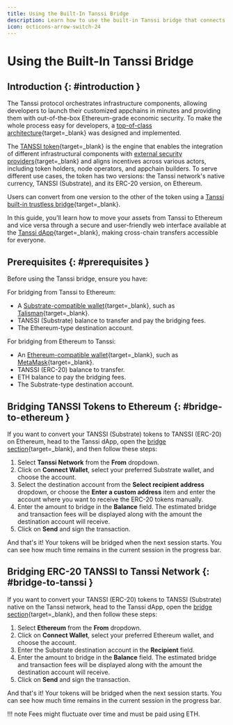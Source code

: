 ```yaml
---
title: Using the Built-In Tanssi Bridge
description: Learn how to use the built-in Tanssi bridge that connects Tanssi and Ethereum to convert TANSSI tokens from their native form to the ERC-20, and vice versa.
icon: octicons-arrow-switch-24
---
```


# Using the Built-In Tanssi Bridge

## Introduction {: #introduction }

The Tanssi protocol orchestrates infrastructure components, allowing developers to launch their customized appchains in minutes and providing them with out-of-the-box Ethereum-grade economic security. To make the whole process easy for developers, a [top-of-class architecture](/learn/tanssi/overview/#tanssi-architecture){target=\_blank} was designed and implemented.

The [TANSSI token](/builders/tanssi-network/tanssi-token/){target=\_blank} is the engine that enables the integration of different infrastructural components with [external security providers](/learn/tanssi/external-security-providers/symbiotic/){target=\_blank} and aligns incentives across various actors, including token holders, node operators, and appchain builders. To serve different use cases, the token has two versions: the Tanssi network's native currency, TANSSI (Substrate), and its ERC-20 version, on Ethereum.

Users can convert from one version to the other of the token using a [Tanssi built-in trustless bridge](/learn/tanssi/tanssi-ethereum-bridge/){target=\_blank}.

In this guide, you'll learn how to move your assets from Tanssi to Ethereum and vice versa through a secure and user-friendly web interface available at the [Tanssi dApp](https://apps.tanssi.network/bridge){target=\_blank}, making cross-chain transfers accessible for everyone.

## Prerequisites {: #prerequisites }

Before using the Tanssi bridge, ensure you have:

For bridging from Tanssi to Ethereum:

- A [Substrate-compatible wallet](/toolkit/substrate-api/wallets/){target=\_blank}, such as [Talisman](/toolkit/substrate-api/wallets/talisman/){target=\_blank}.
- TANSSI (Substrate) balance to transfer and pay the bridging fees.
- The Ethereum-type destination account.

For bridging from Ethereum to Tanssi:

- An [Ethereum-compatible wallet](/builders/toolkit/ethereum-api/wallets/){target=\_blank}, such as [MetaMask](/builders/toolkit/ethereum-api/wallets/metamask/){target=\_blank}.
- TANSSI (ERC-20) balance to transfer.
- ETH balance to pay the bridging fees.
- The Substrate-type destination account.

## Bridging TANSSI Tokens to Ethereum {: #bridge-to-ethereum }

If you want to convert your TANSSI (Substrate) tokens to TANSSI (ERC-20) on Ethereum, head to the Tanssi dApp, open the [bridge section](https://apps.tanssi.network/bridge){target=\_blank}, and then follow these steps:

1. Select **Tanssi Network** from the **From** dropdown.
2. Click on **Connect Wallet**, select your preferred Substrate wallet, and choose the account.
3. Select the destination account from the **Select recipient address** dropdown, or choose the **Enter a custom address** item and enter the account where you want to receive the ERC-20 tokens manually.
4. Enter the amount to bridge in the **Balance** field. The estimated bridge and transaction fees will be displayed along with the amount the destination account will receive.
5. Click on **Send** and sign the transaction.

And that's it! Your tokens will be bridged when the next session starts. You can see how much time remains in the current session in the progress bar.

## Bridging ERC-20 TANSSI to Tanssi Network {: #bridge-to-tanssi }

If you want to convert your TANSSI (ERC-20) tokens to TANSSI (Substrate) native on the Tanssi network, head to the Tanssi dApp, open the [bridge section](https://apps.tanssi.network/bridge){target=\_blank}, and then follow these steps:

1. Select **Ethereum** from the **From** dropdown.
2. Click on **Connect Wallet**, select your preferred Ethereum wallet, and choose the account.
3. Enter the Substrate destination account in the **Recipient** field.
4. Enter the amount to bridge in the **Balance** field. The estimated bridge and transaction fees will be displayed along with the amount the destination account will receive.
5. Click on **Send** and sign the transaction.

And that's it! Your tokens will be bridged when the next session starts. You can see how much time remains in the current session in the progress bar.

!!! note
    Fees might fluctuate over time and must be paid using ETH.
